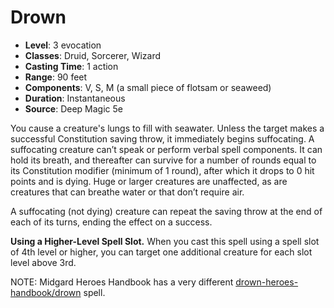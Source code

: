 # Drown

- **Level**: 3 evocation
- **Classes**: Druid, Sorcerer, Wizard
- **Casting Time**: 1 action
- **Range**: 90 feet
- **Components**: V, S, M (a small piece of flotsam or seaweed)
- **Duration**: Instantaneous
- **Source**: Deep Magic 5e

You cause a creature's lungs to fill with seawater. Unless the target makes a successful Constitution saving throw, it immediately begins suffocating. A suffocating creature can’t speak or perform verbal spell components. It can hold its breath, and thereafter can survive for a number of rounds equal to its Constitution modifier (minimum of 1 round), after which it drops to 0 hit points and is dying. Huge or larger creatures are unaffected, as are creatures that can breathe water or that don’t require air.

A suffocating (not dying) creature can repeat the saving throw at the end of each of its turns, ending the effect on a success.

**Using a Higher-Level Spell Slot.** When you cast this spell using a spell slot of 4th level or higher, you can target one additional creature for each slot level above 3rd.

NOTE: Midgard Heroes Handbook has a very different [drown-heroes-handbook/drown](https://api.open5e.com/spells/drown) spell.
